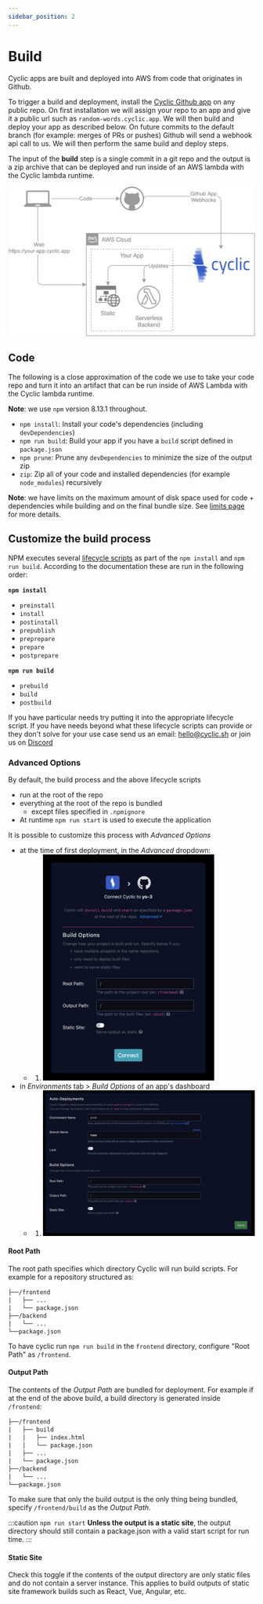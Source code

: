 ```yaml
---
sidebar_position: 2
---
```


# Build

<head>
    <link rel="stylesheet" href="https://cdnjs.cloudflare.com/ajax/libs/font-awesome/6.0.0-beta2/css/all.min.css" />
</head>

Cyclic apps are built and deployed into AWS from code that originates in Github.

To trigger a build and deployment, install the [Cyclic Github app](https://github.com/apps/cyclic-sh) on any public repo. On first installation we will assign your repo to an app and give it a public url such as `random-words.cyclic.app`. We will then build and deploy your app as described below. On future commits to the default branch (for example: merges of PRs or pushes) Github will send a webhook api call to us. We will then perform the same build and deploy steps.

The input of the **build** step is a single commit in a git repo and the output is a zip archive that can be deployed and run inside of an AWS lambda with the Cyclic lambda runtime.

<div style={{textAlign: 'center'}}>

![Cyclic Github app installation API call pattern](/img/diagram/build-process.drawio.png "Cyclic Github app installation")

</div>

## Code

The following is a close approximation of the code we use to take your code repo and turn it into an artifact that can be run inside of AWS Lambda with the Cyclic lambda runtime.

**Note**: we use `npm` version 8.13.1 throughout.

- `npm install`: Install your code's dependencies (including `devDependencies`)
- `npm run build`: Build your app if you have a `build` script defined in `package.json`
- `npm prune`: Prune any `devDependencies` to minimize the size of the output zip
- `zip`: Zip all of your code and installed dependencies (for example `node_modules`) recursively

**Note**: we have limits on the maximum amount of disk space used for code + dependencies while building and on the final bundle size. See [limits page](/overview/limits) for more details.

## Customize the build process

NPM executes several [lifecycle scripts](https://docs.npmjs.com/cli/v8/using-npm/scripts#npm-install) as part of the `npm install` and `npm run build`. According to the documentation these are run in the following order:

**`npm install`**
- `preinstall`
- `install`
- `postinstall`
- `prepublish`
- `preprepare`
- `prepare`
- `postprepare`

**`npm run build`**
- `prebuild`
- `build`
- `postbuild`

If you have particular needs try putting it into the appropriate lifecycle script. If you have needs beyond what these lifecycle scripts can provide or they don't solve for your use case send us an email: <i className="far fa-envelope"></i> hello@cyclic.sh or join us on [<i className="fab fa-discord"></i>  Discord](https://discord.gg/huhcqxXCbE)

### Advanced Options

By default, the build process and the above lifecycle scripts
-  run at the root of the repo 
-  everything at the root of the repo is bundled
   -  except files specified in `.npmignore`
-  At runtime `npm run start` is used to execute the application

It is possible to customize this process with _Advanced Options_
- at the time of first deployment, in the _Advanced_ dropdown:
  - 1. <img src="/img/build_options_1.png" width="350px"/>
- in  _Environments_ tab > _Build Options_ of an app's dashboard
  - 1. <img src="/img/build_options_2.png" width="650px"/>

#### **Root Path**
The root path specifies which directory Cyclic will run build scripts. 
For example for a repository structured as:
```
├──/frontend
|   ├── ...
|   └── package.json
├──/backend
|   └── ...
└──package.json
```

To have cyclic run `npm run build` in the `frontend` directory, configure "Root Path" as `/frontend`.

#### **Output Path**
The contents of the _Output Path_ are bundled for deployment. For example if at the end of the above build, a build directory is generated inside `/frontend`:
```
├──/frontend
|   ├── build
|   |   ├── index.html
|   |   └── package.json
|   ├── ...
|   └── package.json
├──/backend
|   └── ...
└──package.json
```
To make sure that only the build output is the only thing being bundled, specify `/frontend/build` as the _Output Path_.


:::caution `npm run start`
**Unless the output is a static site**, the output directory should still contain a package.json with a valid start script for run time. 
:::

#### **Static Site**
Check this toggle if the contents of the output directory are only static files and do not contain a server instance. This applies to build outputs of static site framework builds such as React, Vue, Angular, etc.








